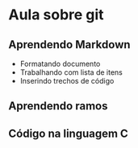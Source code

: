 # Aula sobre git

## Aprendendo Markdown

- Formatando documento
- Trabalhando com lista de itens
- Inserindo trechos de código

## Aprendendo ramos

## Código na linguagem C

